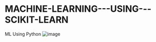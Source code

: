 # MACHINE-LEARNING---USING---SCIKIT-LEARN
ML Using Python
![image](https://user-images.githubusercontent.com/61268484/80991314-c36b9180-8dc2-11ea-8893-dd88478a916d.png)
